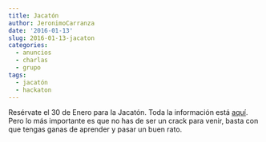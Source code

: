```yaml
---
title: Jacatón
author: JeronimoCarranza
date: '2016-01-13'
slug: 2016-01-13-jacaton
categories:
  - anuncios
  - charlas
  - grupo
tags:
  - jacatón
  - hackaton
---
```


Resérvate el 30 de Enero para la Jacatón. Toda la información está [aquí](https://github.com/SevillaR/jacaton). Pero lo más importante es que no has de ser un crack para venir, basta con que tengas ganas de aprender y pasar un buen rato.
